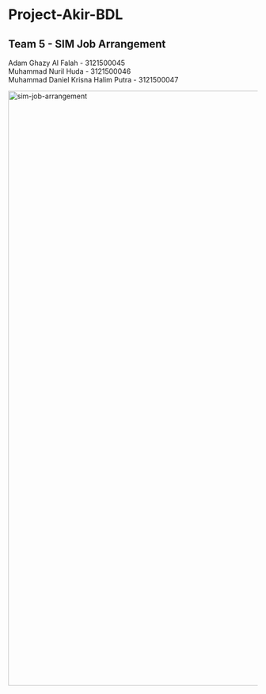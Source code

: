# Project-Akir-BDL
<h2>Team 5 - SIM Job Arrangement</h2>

<p>
  Adam Ghazy Al Falah - 3121500045
  <br>
  Muhammad Nuril Huda - 3121500046
  <br>
  Muhammad Daniel Krisna Halim Putra - 3121500047
</p>

<img width="1200" alt="sim-job-arrangement" src="https://github.com/Halimp07/sim_job_arrangement/blob/main/images/sim-job-arrangement.png">



